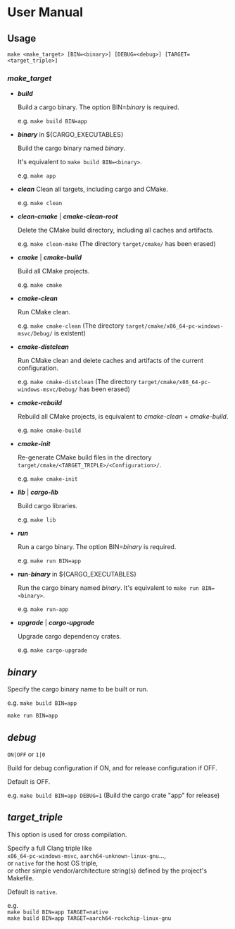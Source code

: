 # User Manual

## Usage

`make <make_target> [BIN=<binary>] [DEBUG=<debug>] [TARGET=<target_triple>]`

### *make_target*

- ***build***

   Build a cargo binary. The option BIN=*binary* is required.

   e.g. `make build BIN=app`

- ***binary*** in ${CARGO_EXECUTABLES}

    Build the cargo binary named *binary*.

    It's equivalent to `make build BIN=<binary>`.

    e.g. `make app`

- ***clean***
    Clean all targets, including cargo and CMake.

    e.g. `make clean`

- ***clean-cmake*** | ***cmake-clean-root***

    Delete the CMake build directory, including all caches and artifacts.

    e.g. `make clean-make` (The directory `target/cmake/` has been erased)

- ***cmake*** | ***cmake-build***

    Build all CMake projects.

    e.g. `make cmake`

- ***cmake-clean***

    Run CMake clean.

    e.g. `make cmake-clean` (The directory `target/cmake/x86_64-pc-windows-msvc/Debug/` is existent)

- ***cmake-distclean***

    Run CMake clean and delete caches and artifacts of the current configuration.

    e.g. `make cmake-distclean` (The directory `target/cmake/x86_64-pc-windows-msvc/Debug/` has been erased)

- ***cmake-rebuild***

    Rebuild all CMake projects, is equivalent to *cmake-clean* + *cmake-build*.

    e.g. `make cmake-build`

- ***cmake-init***

    Re-generate CMake build files in the directory `target/cmake/<TARGET_TRIPLE>/<Configuration>/`.

    e.g. `make cmake-init`

- ***lib*** | ***cargo-lib***

    Build cargo libraries.

    e.g. `make lib`

- ***run***

    Run a cargo binary. The option BIN=*binary* is required.

    e.g. `make run BIN=app`

- **run**-***binary*** in ${CARGO_EXECUTABLES}

    Run the cargo binary named *binary*. It's equivalent to `make run BIN=<binary>`.

    e.g. `make run-app`

- ***upgrade*** | ***cargo-upgrade***

    Upgrade cargo dependency crates.

    e.g. `make cargo-upgrade`

## *binary*

Specify the cargo binary name to be built or run.

e.g. `make build BIN=app`

`make run BIN=app`

## *debug*

`ON|OFF` or `1|0`

Build for debug configuration if ON, and for release configuration if OFF.

Default is OFF.

e.g. `make build BIN=app DEBUG=1` (Build the cargo crate "app" for release)

## *target_triple*

This option is used for cross compilation.

Specify a full Clang triple like  
`x86_64-pc-windows-msvc`, `aarch64-unknown-linux-gnu`...,  
or `native` for the host OS triple,  
or other simple vendor/architecture string(s) defined by the project's Makefile.

Default is `native`.

e.g.  
`make build BIN=app TARGET=native`  
`make build BIN=app TARGET=aarch64-rockchip-linux-gnu`
